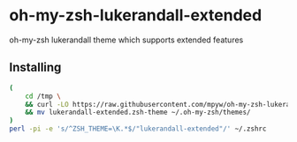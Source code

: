 # oh-my-zsh-lukerandall-extended

oh-my-zsh lukerandall theme which supports extended features

## Installing

```bash
(
    cd /tmp \
    && curl -LO https://raw.githubusercontent.com/mpyw/oh-my-zsh-lukerandall-extended/master/lukerandall-extended.zsh-theme \
    && mv lukerandall-extended.zsh-theme ~/.oh-my-zsh/themes/
)
perl -pi -e 's/^ZSH_THEME=\K.*$/"lukerandall-extended"/' ~/.zshrc
```
